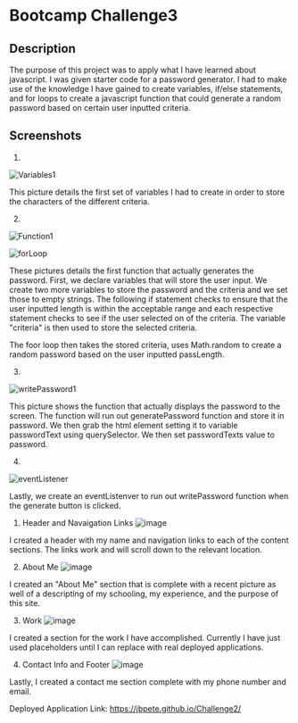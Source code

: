 # Bootcamp Challenge3

## Description
The purpose of this project was to apply what I have learned about javascript. I was given starter code for a password generator. I had to make use of the knowledge I have gained to create variables, if/else statements, and for loops to create a javascript function that could generate a random password based on certain user inputted criteria.


## Screenshots

1.

![Variables1](https://user-images.githubusercontent.com/126288123/228390166-5cdd6d8d-a789-4b65-ab53-de1577dd1457.PNG)

This picture details the first set of variables I had to create in order to store the characters of the different criteria.

2. 

![Function1](https://user-images.githubusercontent.com/126288123/228390220-b9c05162-f83a-4cd5-995e-ff7b569f5c44.PNG)

![forLoop](https://user-images.githubusercontent.com/126288123/228390319-025b2e2e-ea66-4b89-bb27-d560a653b3de.PNG)


These pictures details the first function that actually generates the password. First, we declare variables that will store the user input. We create two more variables to store the password and the criteria and we set those to empty strings. The following if statement checks to ensure that the user inputted length is within the acceptable range and each respective statement checks to see if the user selected on of the criteria. The variable "criteria" is then used to store the selected criteria.

The foor loop then takes the stored criteria, uses Math.random to create a random password based on the user inputted passLength.

3.

![writePassword1](https://user-images.githubusercontent.com/126288123/228390843-a7758837-b24f-46f9-b1ae-bff595b3428a.PNG)

This picture shows the function that actually displays the password to the screen. The function will run out generatePassword function and store it in password. We then grab the html element setting it to variable passwordText using querySelector. We then set passwordTexts value to password.

4.

![eventListener](https://user-images.githubusercontent.com/126288123/228391322-4b0d5e23-28e4-49c3-a756-6b4849ea9397.PNG)

Lastly, we create an eventListenver to run out writePassword function when the generate button is clicked.






1. Header and Navaigation Links
![image](https://user-images.githubusercontent.com/126288123/226207743-d319f1bd-5c13-4456-8f70-3312ce7b5afe.png)

I created a header with my name and navigation links to each of the content sections. The links work and will scroll down to the relevant location.

2. About Me
 ![image](https://user-images.githubusercontent.com/126288123/226207820-a9aff971-3c8a-4266-b576-7fba728e7b54.png)

I created an "About Me" section that is complete with a recent picture as well of a descripting of my schooling, my experience, and the purpose of this site.

3. Work 
![image](https://user-images.githubusercontent.com/126288123/226207864-15a44295-2639-4c0c-b01f-21f43c539e95.png)

I created a section for the work I have accomplished. Currently I have just used placeholders until I can replace with real deployed applications.

4. Contact Info and Footer
![image](https://user-images.githubusercontent.com/126288123/226208089-8f6ec06e-8e5c-4038-9273-0e9c7896e091.png)

Lastly, I created a contact me section complete with my phone number and email.

Deployed Application Link: https://jbpete.github.io/Challenge2/

